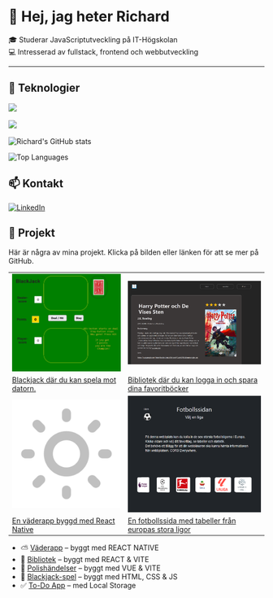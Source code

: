 # 👋 Hej, jag heter Richard  
🎓 Studerar JavaScriptutveckling på IT-Högskolan  
💻 Intresserad av fullstack, frontend och webbutveckling  

---

## 🚀 Teknologier
<p>
  <img src="https://skillicons.dev/icons?i=html,css,js,ts,react,vue,pinia,vite,bootstrap,sass" />
</p>
<p>
  <img src="https://skillicons.dev/icons?i=nodejs,git,vscode,sqlite,bash,express,figma,mongodb,mysql,npm" />
</p>


![Richard's GitHub stats](https://github-readme-stats.vercel.app/api?username=richardMattsson&show_icons=true&theme=radical)

![Top Languages](https://github-readme-stats.vercel.app/api/top-langs/?username=richardMattsson&layout=compact&theme=radical)

## 📫 Kontakt
[![LinkedIn](https://img.shields.io/badge/LinkedIn-0A66C2?style=for-the-badge&logo=linkedin&logoColor=white)](www.linkedin.com/in/richardmattsson)
## 📂 Projekt

Här är några av mina projekt. Klicka på bilden eller länken för att se mer på GitHub.

|  |  |
|-------------|-------------|
| [![Blackjack](images/blackjack.png)](https://github.com/richardMattsson/blackjack2) | [![Blackjack](images/library.png)](https://github.com/richardMattsson/library) |
|  [Blackjack där du kan spela mot datorn.](https://github.com/richardMattsson/blackjack2/)  | [Bibliotek där du kan logga in och spara dina favoritböcker](https://github.com/richardMattsson/blackjack2/) |
| [![Cloudy](images/sun-svgrepo-com(3).png)](https://github.com/richardMattsson/Cloudy) | [![Fotbollssida](images/soccer.png)](https://github.com/richardMattsson/SoccerStats) |
|  [En väderapp byggd med React Native](https://github.com/richardMattsson/Cloudy) |[En fotbollssida med tabeller från europas stora ligor](https://richardmattsson.github.io/SoccerStats/) |





- ⛅ [Väderapp](https://github.com/richardMattsson/Cloudy) – byggt med REACT NATIVE
- 📕 [Bibliotek](https://github.com/richardMattsson/library) – byggt med REACT & VITE
- 👮 [Polishändelser](https://github.com/richardMattsson/police-events) – byggt med VUE & VITE
- 🎲 [Blackjack-spel](https://github.com/richardMattsson/blackjack2) – byggt med HTML, CSS & JS
- ✅ [To-Do App](https://github.com/richardMattsson/Todo-List) – med Local Storage






<!---
richardMattsson/richardMattsson is a ✨ special ✨ repository because its `README.md` (this file) appears on your GitHub profile.
You can click the Preview link to take a look at your changes.
--->
